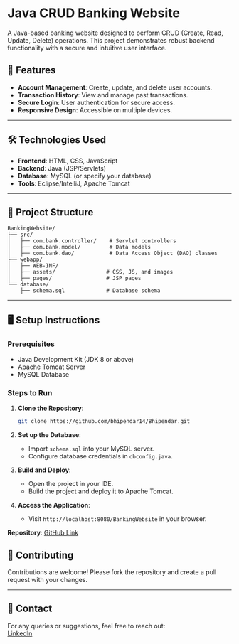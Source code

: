 # Java CRUD Banking Website



A Java-based banking website designed to perform CRUD (Create, Read, Update, Delete) operations. This project demonstrates robust backend functionality with a secure and intuitive user interface.

## 🚀 Features
- **Account Management**: Create, update, and delete user accounts.
- **Transaction History**: View and manage past transactions.
- **Secure Login**: User authentication for secure access.
- **Responsive Design**: Accessible on multiple devices.

---

## 🛠️ Technologies Used
- **Frontend**: HTML, CSS, JavaScript
- **Backend**: Java (JSP/Servlets)
- **Database**: MySQL (or specify your database)
- **Tools**: Eclipse/IntelliJ, Apache Tomcat

---

## 📂 Project Structure
```
BankingWebsite/
├── src/
│   ├── com.bank.controller/    # Servlet controllers
│   ├── com.bank.model/         # Data models
│   ├── com.bank.dao/           # Data Access Object (DAO) classes
├── webapp/
│   ├── WEB-INF/
│   ├── assets/                # CSS, JS, and images
│   ├── pages/                 # JSP pages
└── database/
    ├── schema.sql             # Database schema
```

---

## 🖥️ Setup Instructions

### Prerequisites
- Java Development Kit (JDK 8 or above)
- Apache Tomcat Server
- MySQL Database

### Steps to Run
1. **Clone the Repository**:
   ```bash
   git clone https://github.com/bhipendar14/Bhipendar.git
   ```

2. **Set up the Database**:
   - Import `schema.sql` into your MySQL server.
   - Configure database credentials in `dbconfig.java`.

3. **Build and Deploy**:
   - Open the project in your IDE.
   - Build the project and deploy it to Apache Tomcat.

4. **Access the Application**:
   - Visit `http://localhost:8080/BankingWebsite` in your browser.

**Repository**: [GitHub Link](https://github.com/bhipendar14/Bhipendar)

## 🤝 Contributing
Contributions are welcome! Please fork the repository and create a pull request with your changes.

---

## 📧 Contact
For any queries or suggestions, feel free to reach out:  
[LinkedIn](https://www.linkedin.com/in/bhipendar-kumar-b5068626a) 
